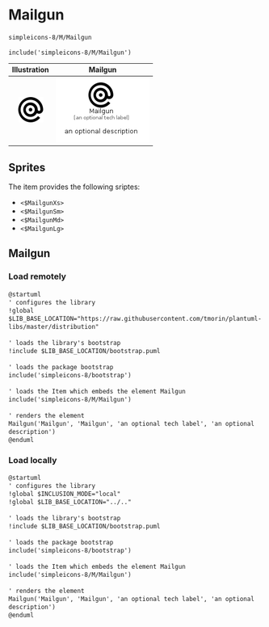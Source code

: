 # Mailgun


```text
simpleicons-8/M/Mailgun
```

```text
include('simpleicons-8/M/Mailgun')
```



| Illustration | Mailgun |
| :---: | :---: |
| ![illustration for Illustration](../../simpleicons-8/M/Mailgun.png) | ![illustration for Mailgun](../../simpleicons-8/M/Mailgun.Local.png) |



## Sprites
The item provides the following sriptes:

- `<$MailgunXs>`
- `<$MailgunSm>`
- `<$MailgunMd>`
- `<$MailgunLg>`





## Mailgun

### Load remotely
```plantuml
@startuml
' configures the library
!global $LIB_BASE_LOCATION="https://raw.githubusercontent.com/tmorin/plantuml-libs/master/distribution"

' loads the library's bootstrap
!include $LIB_BASE_LOCATION/bootstrap.puml

' loads the package bootstrap
include('simpleicons-8/bootstrap')

' loads the Item which embeds the element Mailgun
include('simpleicons-8/M/Mailgun')

' renders the element
Mailgun('Mailgun', 'Mailgun', 'an optional tech label', 'an optional description')
@enduml
```

### Load locally
```plantuml
@startuml
' configures the library
!global $INCLUSION_MODE="local"
!global $LIB_BASE_LOCATION="../.."

' loads the library's bootstrap
!include $LIB_BASE_LOCATION/bootstrap.puml

' loads the package bootstrap
include('simpleicons-8/bootstrap')

' loads the Item which embeds the element Mailgun
include('simpleicons-8/M/Mailgun')

' renders the element
Mailgun('Mailgun', 'Mailgun', 'an optional tech label', 'an optional description')
@enduml
```

